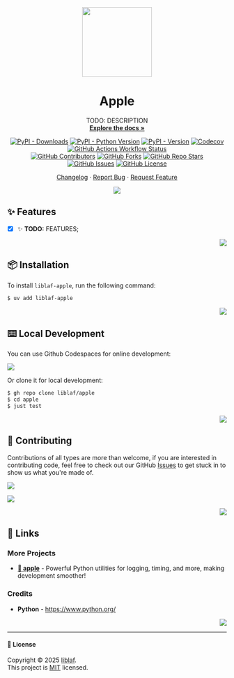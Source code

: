 <!-- -*- mode: markdown -*- -->

<div align="center" markdown><a name="readme-top"></a>

<img height="160" src="https://api.iconify.design/logos/python.svg" />

# Apple

TODO: DESCRIPTION <br />
[**Explore the docs »**](https://liblaf.github.io/apple/)

[![PyPI - Downloads](https://img.shields.io/pypi/dm/liblaf-apple?logo=PyPI&label=Downloads)](https://pypi.org/project/liblaf-apple)
[![PyPI - Python Version](https://img.shields.io/pypi/pyversions/liblaf-apple?logo=Python&label=Python)](https://pypi.org/project/liblaf-apple)
[![PyPI - Version](https://img.shields.io/pypi/v/liblaf-apple?logo=PyPI&label=PyPI)](https://pypi.org/project/liblaf-apple)
[![Codecov](https://img.shields.io/codecov/c/github/liblaf/apple?logo=Codecov&label=Coverage)](https://codecov.io/gh/liblaf/apple)
[![GitHub Actions Workflow Status](https://img.shields.io/github/actions/workflow/status/liblaf/apple/test.yaml?logo=GitHub%20Actions&label=Test)](https://github.com/liblaf/apple/actions/workflows/test.yaml)
<br />
[![GitHub Contributors](https://img.shields.io/github/contributors/liblaf/apple?logo=GitHub&label=Contributors)](https://github.com/liblaf/apple/graphs/contributors)
[![GitHub Forks](https://img.shields.io/github/forks/liblaf/apple)](https://github.com/liblaf/apple/forks)
[![GitHub Repo Stars](https://img.shields.io/github/stars/liblaf/apple)](https://github.com/liblaf/apple/stargazers)
[![GitHub Issues](https://img.shields.io/github/issues/liblaf/apple?logo=GitHub&label=Issues)](https://github.com/liblaf/apple/issues)
[![GitHub License](https://img.shields.io/github/license/liblaf/apple?label=License)](https://github.com/liblaf/apple/blob/main/LICENSE)

[Changelog](https://github.com/liblaf/apple/blob/main/CHANGELOG.md) · [Report Bug](https://github.com/liblaf/apple/issues) · [Request Feature](https://github.com/liblaf/apple/issues)

![](https://raw.githubusercontent.com/andreasbm/readme/master/assets/lines/rainbow.png)

</div>

## ✨ Features

- [x] ✨ **TODO:** FEATURES;

<div align="right" markdown>

[![](https://img.shields.io/badge/-BACK_TO_TOP-black?style=flat-square)](#readme-top)

</div>

## 📦 Installation

To install `liblaf-apple`, run the following command:

```bash
$ uv add liblaf-apple
```

<div align="right" markdown>

[![](https://img.shields.io/badge/-BACK_TO_TOP-black?style=flat-square)](#readme-top)

</div>

## ⌨️ Local Development

You can use Github Codespaces for online development:

[![](https://github.com/codespaces/badge.svg)](https://codespaces.new/liblaf/apple)

Or clone it for local development:

```bash
$ gh repo clone liblaf/apple
$ cd apple
$ just test
```

<div align="right" markdown>

[![](https://img.shields.io/badge/-BACK_TO_TOP-black?style=flat-square)](#readme-top)

</div>

## 🤝 Contributing

Contributions of all types are more than welcome, if you are interested in contributing code, feel free to check out our GitHub [Issues](https://github.com/liblaf/apple/issues) to get stuck in to show us what you're made of.

[![](https://img.shields.io/badge/%F0%9F%A4%AF%20PR%20WELCOME-%E2%86%92-ffcb47?labelColor=black&style=for-the-badge)](https://github.com/liblaf/apple/pulls)

[![](https://contrib.rocks/image?repo=liblaf%2Fapple)](https://github.com/liblaf/apple/graphs/contributors)

<div align="right" markdown>

[![](https://img.shields.io/badge/-BACK_TO_TOP-black?style=flat-square)](#readme-top)

</div>

## 🔗 Links

### More Projects

- **[🍇 apple](https://github.com/liblaf/apple)** - Powerful Python utilities for logging, timing, and more, making development smoother!

### Credits

- **Python** - <https://www.python.org/>

<div align="right" markdown>

[![](https://img.shields.io/badge/-BACK_TO_TOP-black?style=flat-square)](#readme-top)

</div>

---

#### 📝 License

Copyright © 2025 [liblaf](https://github.com/liblaf). <br />
This project is [MIT](https://github.com/liblaf/apple/blob/main/LICENSE) licensed.
